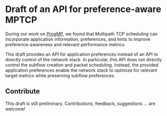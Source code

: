# Draft of an API for preference-aware MPTCP

During our work on [ProgMP](https://progmp.net),
we found that Multipath TCP scheduling can incorporate application information, preferences, and hints to improve preference-awareness and relevant performance metrics.

This draft provides an API for application preferences instead of an API to directly control of the network stack.
In particular, this API does not directly control the subflow creation and packet scheduling.
Instead, the provided application preferences enable the network stack to optimize for relevant target metrics while preserving subflow preferences.

## Contribute

This draft is still preliminary. Contributions, feedback, suggestions ...  are welcome!